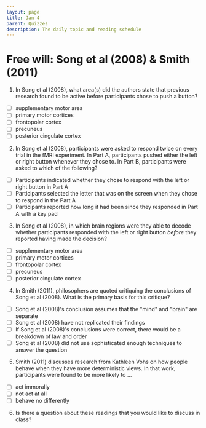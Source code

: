 ```yaml
---
layout: page
title: Jan 4
parent: Quizzes
description: The daily topic and reading schedule
---
```


# Free will: Song et al (2008) & Smith (2011)

1. In Song et al (2008), what area(s) did the authors state that previous research found to be active before participants chose to push a button? 
- [ ] supplementary motor area
- [ ] primary motor cortices
- [ ] frontopolar cortex
- [ ] precuneus
- [ ] posterior cingulate cortex

2. In Song et al (2008), participants were asked to respond twice on every trial in the fMRI experiment. In Part A, participants pushed either the left or right button whenever they chose to. In Part B, participants were asked to which of the following? 
- [ ] Participants indicated whether they chose to respond with the left or right button in Part A
- [ ] Participants selected the letter that was on the screen when they chose to respond in the Part A 
- [ ] Participants reported how long it had been since they responded in Part A with a key pad

3. In Song et al (2008), in which brain regions were they able to decode whether participants responded with the left or right button *before* they reported having made the decision? 
- [ ] supplementary motor area
- [ ] primary motor cortices
- [ ] frontopolar cortex
- [ ] precuneus
- [ ] posterior cingulate cortex

4. In Smith (2011), philosophers are quoted critiquing the conclusions of Song et al (2008). What is the primary basis for this critique?
- [ ] Song et al (2008)'s conclusion assumes that the "mind" and "brain" are separate
- [ ] Song et al (2008) have not replicated their findings
- [ ] If Song et al (2008)'s conclusions were correct, there would be a breakdown of law and order
- [ ] Song et al (2008) did not use sophisticated enough techniques to answer the question

5. Smith (2011) discusses research from Kathleen Vohs on how people behave when they have more deterministic views. In that work, participants were found to be more likely to ...
- [ ] act immorally
- [ ] not act at all
- [ ] behave no differently

6. Is there a question about these readings that you would like to discuss in class?
